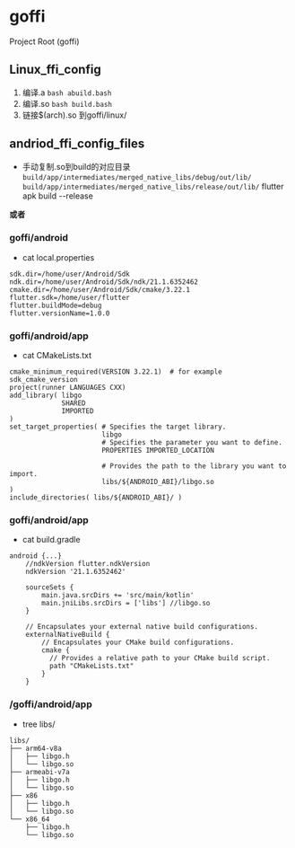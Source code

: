 # goffi
Project Root (goffi)

## Linux_ffi_config

1. 编译.a `bash abuild.bash `
2. 编译.so `bash build.bash`
3. 链接$(arch).so 到goffi/linux/

## andriod_ffi_config_files

- 手动复制.so到build的对应目录
`build/app/intermediates/merged_native_libs/debug/out/lib/`
`build/app/intermediates/merged_native_libs/release/out/lib/`
flutter apk build --release 

**或者**
### goffi/android
- cat local.properties 
```text
sdk.dir=/home/user/Android/Sdk
ndk.dir=/home/user/Android/Sdk/ndk/21.1.6352462
cmake.dir=/home/user/Android/Sdk/cmake/3.22.1
flutter.sdk=/home/user/flutter
flutter.buildMode=debug
flutter.versionName=1.0.0
```

### goffi/android/app
- cat CMakeLists.txt
```text
cmake_minimum_required(VERSION 3.22.1)  # for example sdk_cmake_version
project(runner LANGUAGES CXX)
add_library( libgo
             SHARED
             IMPORTED 
)
set_target_properties( # Specifies the target library.
                       libgo
                       # Specifies the parameter you want to define.
                       PROPERTIES IMPORTED_LOCATION

                       # Provides the path to the library you want to import.
                       libs/${ANDROID_ABI}/libgo.so 
)
include_directories( libs/${ANDROID_ABI}/ )
```

### goffi/android/app
- cat build.gradle
```text
android {...}
    //ndkVersion flutter.ndkVersion
    ndkVersion '21.1.6352462'

    sourceSets {
        main.java.srcDirs += 'src/main/kotlin'
		main.jniLibs.srcDirs = ['libs'] //libgo.so
    }

    // Encapsulates your external native build configurations.
    externalNativeBuild {
        // Encapsulates your CMake build configurations.
        cmake {
          // Provides a relative path to your CMake build script.
          path "CMakeLists.txt"
        }
    }
```

### /goffi/android/app
- tree libs/
```text
libs/
├── arm64-v8a
│   ├── libgo.h
│   └── libgo.so
├── armeabi-v7a
│   ├── libgo.h
│   └── libgo.so
├── x86
│   ├── libgo.h
│   └── libgo.so
└── x86_64
    ├── libgo.h
    └── libgo.so
```